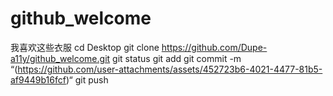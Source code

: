 # github_welcome
我喜欢这些衣服
cd Desktop
git clone <https://github.com/Dupe-a11y/github_welcome.git>
git status
git add
git commit -m “(https://github.com/user-attachments/assets/452723b6-4021-4477-81b5-af9449b16fcf)“
git push
